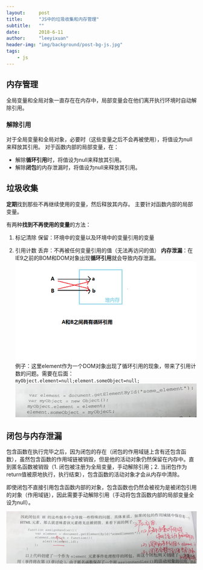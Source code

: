 ```yaml
---
layout:     post
title:      "JS中的垃圾收集和内存管理"
subtitle:   ""
date:       2018-6-11
author:     "leeyixuan"
header-img: "img/background/post-bg-js.jpg"
tags:
    - js
---
```

## 内存管理
全局变量和全局对象一直存在在内存中，局部变量会在他们离开执行环境时自动解除引用。
### 解除引用
对于全局变量和全局对象，必要时（这些变量之后不会再被使用），将值设为null来释放其引用。
对于函数内部的局部变量，在：
- 解除**循环引用**时，将值设为null来释放其引用。
- 解除**闭包**的内存泄漏时，将值设为null来释放其引用。


## 垃圾收集
**定期**找到那些不再继续使用的变量，然后释放其内存。
主要针对函数内部的局部变量。

有两种**找到不再使用的变量**的方法：
1. 标记清除
保留：环境中的变量以及环境中的变量引用的变量 

2. 引用计数
丢弃：不再被任何变量引用的值（无法再访问的值）
**内存泄漏**：在IE9之前的BOM和DOM对象出现**循环引用**就会导致内存泄漏。
![](https://www.github.com/CoolRabbit520/photos/raw/master/小书匠/循环引用.png)
例子：这里element作为一个DOM对象出现了循环引用的现象，带来了引用计数的问题。需要在后面：
`myObject.element=null;element.someObject=null;`
![](https://www.github.com/CoolRabbit520/photos/raw/master/小书匠/1523534096473.jpg)

## 闭包与内存泄漏
包含函数在执行完毕之后，因为闭包的存在（闭包的作用域链上含有还包含函数），虽然包含函数的作用域链被销毁，但是他的活动对象仍然保留在内存中。直到匿名函数被销毁（1. 闭包被注册为全局变量，手动解除引用；2. 当闭包作为return值被原地执行，执行结束），包含函数的活动对象才会从内存中清除。

即使闭包不直接引用包含函数内部的对象，包含函数也仍然会被视为是被闭包引用的对象（作用域链），因此需要手动解除引用（手动将包含函数内部的局部变量全设为null）。

![](https://www.github.com/CoolRabbit520/photos/raw/master/小书匠/1523534837423.jpg)